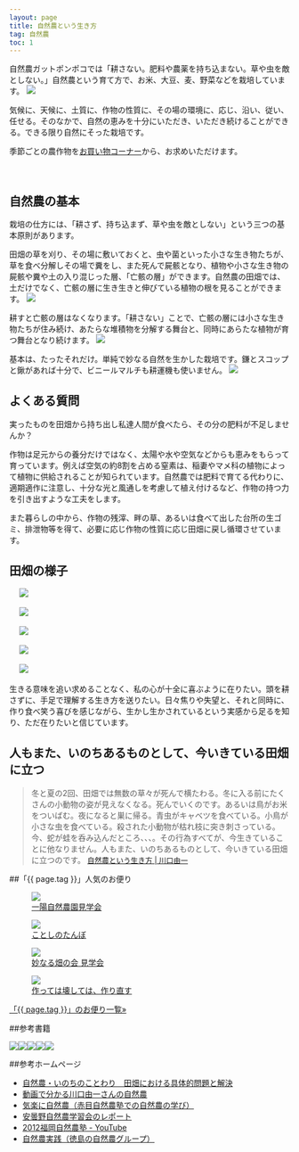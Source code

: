```yaml
---
layout: page
title: 自然農という生き方
tag: 自然農
toc: 1
---
```


自然農ガットポンポコでは「耕さない。肥料や農薬を持ち込まない。草や虫を敵としない。」自然農という育て方で、お米、大豆、麦、野菜などを栽培しています。
![](https://kobapan.com/f/9577520268_c0c7e03b97.jpg)

気候に、天候に、土質に、作物の性質に、その場の環境に、応じ、沿い、従い、任せる。そのなかで、自然の恵みを十分にいただき、いただき続けることができる。できる限り自然にそった栽培です。

季節ごとの農作物を<a href="http://kobapan.com/hanbai">お買い物コーナー</a>から、お求めいただけます。


　
　

## 自然農の基本

栽培の仕方には、「耕さず、持ち込まず、草や虫を敵としない」という三つの基本原則があります。

田畑の草を刈り、その場に敷いておくと、虫や菌といった小さな生き物たちが、草を食べ分解しその場で糞をし、また死んで屍骸となり、植物や小さな生き物の屍骸や糞や土の入り混じった層、「亡骸の層」ができます。自然農の田畑では、土だけでなく、亡骸の層に生き生きと伸びている植物の根を見ることができます。
![](https://kobapan.com/f/7104076721_76094f8dbc.jpg)

耕すと亡骸の層はなくなります。「耕さない」ことで、亡骸の層には小さな生き物たちが住み続け、あたらな堆積物を分解する舞台と、同時にあらたな植物が育つ舞台となり続けます。
![](https://kobapan.com/f/7313622392_73b8e26ec2.jpg)

基本は、たったそれだけ。単純で妙なる自然を生かした栽培です。鎌とスコップと鍬があれば十分で、ビニールマルチも耕運機も使いません。
![](https://kobapan.com/f/8121253730_5c3bda7fbe.jpg)


## よくある質問

実ったものを田畑から持ち出し私達人間が食べたら、その分の肥料が不足しませんか？

作物は足元からの養分だけではなく、太陽や水や空気などからも恵みをもらって育っています。例えば空気の約8割を占める窒素は、稲妻やマメ科の植物によって植物に供給されることが知られています。自然農では肥料で育てる代わりに、適期適作に注意し、十分な光と風通しを考慮して植え付けるなど、作物の持つ力を引き出すような工夫をします。

また暮らしの中から、作物の残滓、畔の草、あるいは食べて出した台所の生ゴミ、排泄物等を得て、必要に応じ作物の性質に応じ田畑に戻し循環させています。


## 田畑の様子

　
![](https://kobapan.com/f/30874430792_930e39d289.jpg)

　
![](https://kobapan.com/f/6123726736_bfb880bb87.jpg)

　
![](https://kobapan.com/f/6239215123_7bec91a2a2.jpg)

　
![](https://kobapan.com/f/10068235024_115a97613c.jpg)

　
![](https://kobapan.com/f/9683731217_46eee00643.jpg)


生きる意味を追い求めることなく、私の心が十全に喜ぶように在りたい。頭を耕さずに、手足で理解する生き方を送りたい。日々焦りや失望と、それと同時に、作り食べ笑う喜びを感じながら、生かし生かされているという実感から足るを知り、ただ在りたいと信じています。


## 人もまた、いのちあるものとして、今いきている田畑に立つ

> 冬と夏の2回、田畑では無数の草々が死んで横たわる。冬に入る前にたくさんの小動物の姿が見えなくなる。死んでいくのです。あるいは鳥がお米をついばむ。夜になると巣に帰る。青虫がキャベツを食べている。小鳥が小さな虫を食べている。殺された小動物が枯れ枝に突き刺さっている。今、蛇が蛙を呑み込んだところ、、、。その行為すべてが、今生きていることに他なりません。人もまた、いのちあるものとして、今いきている田畑に立つのです。
<span style="font-size:small;"><a href="http://www.amazon.co.jp/gp/product/4272320386/ref=as_li_ss_tl?ie=UTF8&camp=247&creative=7399&creativeASIN=4272320386&linkCode=as2&tag=kobapan-22">自然農という生き方 | 川口由一</a></span>


##「{{ page.tag }}」人気のお便り
<figure class="related-post"><a href="http://kobapan.com/blog/2016/01/18/taenaru-hatake.html"><img src="https://kobapan.com/f/23971643373_3b6661e638.jpg"/></a><figcaption><a href="http://kobapan.com/blog/2016/01/18/taenaru-hatake.html">一陽自然農園見学会</a></figcaption></figure><figure class="related-post"><a href="http://kobapan.com/blog/2016/06/29/tanbo.html"><img src="https://kobapan.com/f/27899832386_2b0f1d1e5a.jpg"/></a><figcaption><a href="http://kobapan.com/blog/2016/06/29/tanbo.html">ことしのたんぼ</a></figcaption></figure><figure class="related-post"><a href="http://kobapan.com/blog/2015/03/06/taenaru-hatake.html"><img src="https://kobapan.com/f/16525178297_de5bbe721c.jpg"/></a><figcaption><a href="http://kobapan.com/blog/2015/03/06/taenaru-hatake.html">妙なる畑の会 見学会</a></figcaption></figure><figure class="related-post"><a href="http://kobapan.com/blog/2016/05/09/kowasu.html"><img src="http://ecx.images-amazon.com/images/I/514PYS0PFHL._SX333_BO1,204,203,200_.jpg"/></a><figcaption><a href="http://kobapan.com/blog/2016/05/09/kowasu.html">作っては壊しては、作り直す</a></figcaption></figure>
<p style="clear:both;"><a href="{{site.url}}/tags/{{ page.tag }}">「{{ page.tag }}」のお便り一覧&raquo;</a></p>


##参考書籍

<a href="http://www.amazon.co.jp/gp/product/4272320386/ref=as_li_ss_il?ie=UTF8&camp=247&creative=7399&creativeASIN=4272320386&linkCode=as2&tag=kbysh-22"><img border="0" src="https://images-na.ssl-images-amazon.com/images/I/51CvSIKSSjL._SX351_BO1,204,203,200_.jpg" class="amazon-img" class="amazon-img"></a><a href="http://www.amazon.co.jp/gp/product/4883402819/ref=as_li_ss_il?ie=UTF8&camp=247&creative=7399&creativeASIN=4883402819&linkCode=as2&tag=kbysh-22"><img border="0" src="https://images-na.ssl-images-amazon.com/images/I/51X0ucAaGnL.jpg" class="amazon-img"></a><a href="http://www.amazon.co.jp/gp/product/4796677909/ref=as_li_ss_il?ie=UTF8&camp=247&creative=7399&creativeASIN=4796677909&linkCode=as2&tag=kbysh-22"><img border="0" src="https://images-na.ssl-images-amazon.com/images/I/51nyUayL89L._SX344_BO1,204,203,200_.jpg" class="amazon-img" ></a><a href="http://www.amazon.co.jp/gp/product/4883402754/ref=as_li_ss_il?ie=UTF8&camp=247&creative=7399&creativeASIN=4883402754&linkCode=as2&tag=kbysh-22"><img border="0" src="https://images-na.ssl-images-amazon.com/images/I/51udMP6NGWL._SX351_BO1,204,203,200_.jpg" class="amazon-img"></a><a href="http://www.amazon.co.jp/gp/product/4861241243/ref=as_li_ss_il?ie=UTF8&camp=247&creative=7399&creativeASIN=4861241243&linkCode=as2&tag=kbysh-22"><img border="0" src="https://images-na.ssl-images-amazon.com/images/I/51xsAAO%2B%2BkL._SX352_BO1,204,203,200_.jpg" class="amazon-img"></a>


##参考ホームページ
- [自然農・いのちのことわり　田畑における具体的問題と解決](https://shizen-nou.jimdo.com/)
- [動画で分かる川口由一さんの自然農](http://shizennou.info/?cat=3)
- [気楽に自然農（赤目自然農塾での自然農の学び）](http://iwazumi.sakura.ne.jp/)
- [安曇野自然農学習会のレポート](http://www.ultraman.gr.jp/sizennou/)
- [2012福岡自然農塾 - YouTube](https://www.youtube.com/playlist?list=PL2Bgc7LgRMGnH8BknBGn0jtnoNJjSzq8p)
- [自然農実践（徳島の自然農グループ）](http://www1.linkclub.or.jp/~amal/)
